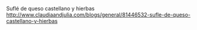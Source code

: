Suflé de queso castellano y hierbas	http://www.claudiaandjulia.com/blogs/general/81446532-sufle-de-queso-castellano-y-hierbas
